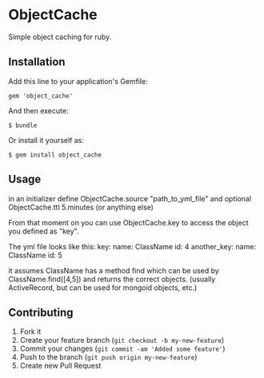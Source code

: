 # ObjectCache

Simple object caching for ruby.

## Installation

Add this line to your application's Gemfile:

    gem 'object_cache'

And then execute:

    $ bundle

Or install it yourself as:

    $ gem install object_cache

## Usage

in an initializer define ObjectCache.source "path_to_yml_file"
and optional ObjectCache.ttl 5.minutes (or anything else)

From that moment on you can use ObjectCache.key to access the object you defined as "key".

The yml file looks like this:
    key:
      name: ClassName
      id: 4
    another_key:
      name: ClassName
      id: 5

it assumes ClassName has a method find which can be used by ClassName.find([4,5]) and returns the correct objects. (usually ActiveRecord, but can be used for mongoid objects, etc.)

## Contributing

1. Fork it
2. Create your feature branch (`git checkout -b my-new-feature`)
3. Commit your changes (`git commit -am 'Added some feature'`)
4. Push to the branch (`git push origin my-new-feature`)
5. Create new Pull Request
